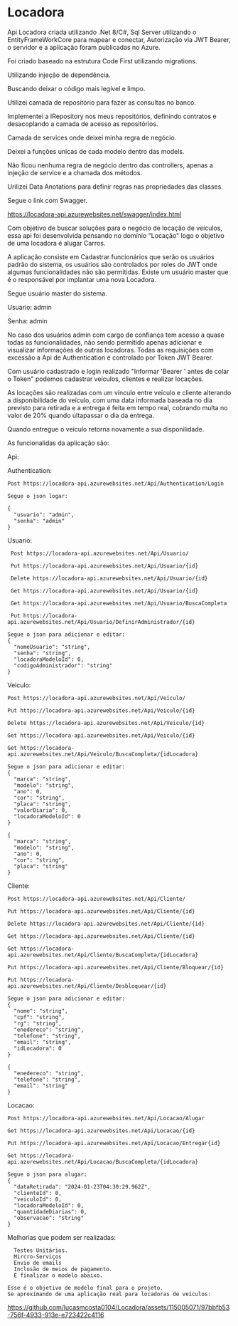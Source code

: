 # Locadora 
Api Locadora criada utilizando .Net 8/C#,  Sql Server utilizando o EntityFrameWorkCore para mapear e conectar, Autorização via JWT Bearer, o servidor e a aplicação foram publicadas no Azure.

Foi criado baseado na estrutura Code First utilizando migrations.

Utilizando injeção de dependência.

Buscando deixar o código mais legível e limpo.

Utilizei camada de repositório para fazer as consultas no banco.

Implementei a IRepository<T> nos meus repositórios, definindo contratos e desacoplando a camada de acesso as repositórios.

Camada de services onde deixei minha regra de negócio.

Deixei a funções unicas de cada modelo dentro das models.

Não ficou nenhuma regra de negócio dentro das controllers, apenas a injeção de service e a chamada dos métodos.

Urilizei Data Anotations para definir regras nas propriedades das classes.

Segue o link com Swagger.

https://locadora-api.azurewebsites.net/swagger/index.html

Com objetivo de buscar soluções para o negócio de locação de veículos, essa api foi desenvolvida pensando no domínio "Locação" logo o objetivo de uma locadora é alugar Carros.

A aplicação consiste em Cadastrar funcionários que serão os usuários padrão do sistema, os usuários são controlados por roles do JWT onde algumas funcionalidades não são permitidas.
Existe um usuário master que é o responsável por implantar uma nova Locadora.

Segue usuário master do sistema.

Usuario: admin 

Senha: admin

No caso dos usuários admin com cargo de confiança tem acesso a quase todas as funcionalidades, não sendo permitido apenas adicionar e visualizar informações de outras locadoras.
Todas as requisições com excessão a Api de Authentication é controlado por Token JWT Bearer.

Com usuário cadastrado e login realizado "Informar 'Bearer ' antes de colar o Token" podemos cadastrar veículos, clientes e realizar locações.

As locações são realizadas com um vínculo entre veículo e cliente alterando a disponibilidade do veículo, com uma data informada baseada no dia previsto para retirada e a entrega é feita em tempo real, cobrando multa no valor de 20% quando ultapassar o dia da entrega.

Quando entregue o veículo retorna novamente a sua disponilidade.

As funcionalidas da aplicação são:

Api:

  Authentication:
  
    Post https://locadora-api.azurewebsites.net/Api/Authentication/Login
    
    Segue o json logar:
  
    {
      "usuario": "admin",
      "senha": "admin"
    }
    
  Usuario:
  
     Post https://locadora-api.azurewebsites.net/Api/Usuario/
     
     Put https://locadora-api.azurewebsites.net/Api/Usuario/{id}
     
     Delete https://locadora-api.azurewebsites.net/Api/Usuario/{id}
     
     Get https://locadora-api.azurewebsites.net/Api/Usuario/{id}
     
     Get https://locadora-api.azurewebsites.net/Api/Usuario/BuscaCompleta
     
     Put https://locadora-api.azurewebsites.net/Api/Usuario/DefinirAdministrador/{id}
     
    Segue o json para adicionar e editar:
    {
      "nomeUsuario": "string",
      "senha": "string",
      "locadoraModeloId": 0,
      "codigoAdministrador": "string"
    }
    
  Veiculo:
  
    Post https://locadora-api.azurewebsites.net/Api/Veiculo/
    
    Put https://locadora-api.azurewebsites.net/Api/Veiculo/{id}
    
    Delete https://locadora-api.azurewebsites.net/Api/Veiculo/{id}
    
    Get https://locadora-api.azurewebsites.net/Api/Veiculo/{id}
    
    Get https://locadora-api.azurewebsites.net/Api/Veiculo/BuscaCompleta/{idLocadora}
      
    Segue o json para adicionar e editar:
    {
      "marca": "string",
      "modelo": "string",
      "ano": 0,
      "cor": "string",
      "placa": "string",
      "valorDiaria": 0,
      "locadoraModeloId": 0
    }
    
    {
      "marca": "string",
      "modelo": "string",
      "ano": 0,
      "cor": "string",
      "placa": "string"
    }
    
  Cliente:
  
    Post https://locadora-api.azurewebsites.net/Api/Cliente/
    
    Put https://locadora-api.azurewebsites.net/Api/Cliente/{id}
    
    Delete https://locadora-api.azurewebsites.net/Api/Cliente/{id}
    
    Get https://locadora-api.azurewebsites.net/Api/Cliente/{id}
    
    Get https://locadora-api.azurewebsites.net/Api/Cliente/BuscaCompleta/{idLocadora}
  
    Put https://locadora-api.azurewebsites.net/Api/Cliente/Bloquear/{id}
  
    Put https://locadora-api.azurewebsites.net/Api/Cliente/Desbloquear/{id}

    Segue o json para adicionar e editar:
    {
      "nome": "string",
      "cpf": "string",
      "rg": "string",
      "enedereco": "string",
      "telefone": "string",
      "email": "string",
      "idLocadora": 0
    }

    {
      "enedereco": "string",
      "telefone": "string",
      "email": "string"
    }

  Locacao:
  
    Post https://locadora-api.azurewebsites.net/Api/Locacao/Alugar
    
    Get https://locadora-api.azurewebsites.net/Api/Locacao/{id}
    
    Put https://locadora-api.azurewebsites.net/Api/Locacao/Entregar{id}

    Get https://locadora-api.azurewebsites.net/Api/Locacao/BuscaCompleta/{idLocadora}

    Segue o json para alugar:
    {
      "dataRetirada": "2024-01-23T04:30:29.962Z",
      "clienteId": 0,
      "veiculoId": 0,
      "locadoraModeloId": 0,
      "quantidadeDiarias": 0,
      "observacao": "string"
    }

  Melhorias que podem ser realizadas:
    
      Testes Unitários.
      Mircro-Serviços
      Envio de emails
      Inclusão de meios de pagamento.
      E finalizar o modelo abaixo.

    Esse é o objetivo de modelo final para o projeto.
    Se aproxímando de uma aplicação real para locadoras de veículos:

  https://github.com/lucasmcosta0104/Locadora/assets/115005071/97bbfb53-756f-4933-913e-e723422c4116

    


